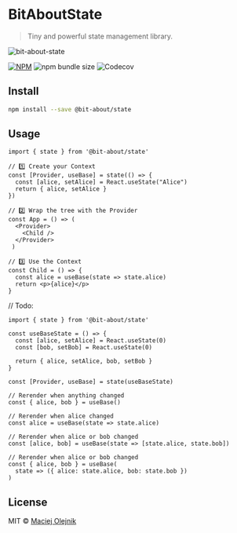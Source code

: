 # BitAboutState
> Tiny and powerful state management library.

![bit-about-state](https://user-images.githubusercontent.com/1496580/160495578-c4a54e53-7c5f-4bc3-9db3-a45c6ed45394.png)


[![NPM](https://img.shields.io/npm/v/@bit-about/state.svg)](https://www.npmjs.com/package/@bit-about/state) 
![npm bundle size](https://img.shields.io/bundlephobia/min/@bit-about/state?label=size)
![Codecov](https://img.shields.io/codecov/c/github/bit-about/state)

## Install

```bash
npm install --save @bit-about/state
```

## Usage

```tsx
import { state } from '@bit-about/state'

// 1️⃣ Create your Context
const [Provider, useBase] = state(() => {
  const [alice, setAlice] = React.useState("Alice")
  return { alice, setAlice }
})

// 2️⃣ Wrap the tree with the Provider
const App = () => (
  <Provider>
    <Child />
  </Provider>
 )

// 3️⃣ Use the Context
const Child = () => {
  const alice = useBase(state => state.alice)
  return <p>{alice}</p>
}
```

// Todo:

```tsx
import { state } from '@bit-about/state'

const useBaseState = () => {
  const [alice, setAlice] = React.useState(0)
  const [bob, setBob] = React.useState(0)

  return { alice, setAlice, bob, setBob }
}

const [Provider, useBase] = state(useBaseState)
```

```tsx
// Rerender when anything changed
const { alice, bob } = useBase()

// Rerender when alice changed
const alice = useBase(state => state.alice)

// Rerender when alice or bob changed
const [alice, bob] = useBase(state => [state.alice, state.bob])

// Rerender when alice or bob changed
const { alice, bob } = useBase( 
  state => ({ alice: state.alice, bob: state.bob }) 
)
```

## License

MIT © [Maciej Olejnik](https://github.com/Gareneye)
